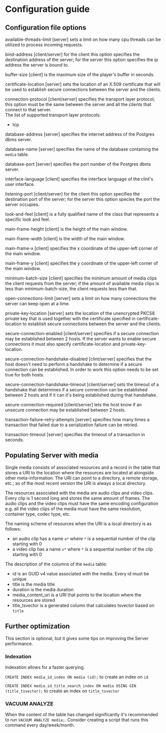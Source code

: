 # Configuration guide

## Configuration file options

available-threads-limit [server] sets a limit on how many cpu threads can be utilized
to process incoming requests.

bind-address [client/server] for the client this option specifies the destination 
address of the server; for the server this option specifies the ip address the server
is bound to.

buffer-size [client] is the maximum size of the player's buffer in seconds.

certificate-location [server] sets the location of an X.509 certificate that will be 
used to establish secure connections between the server and the clients.

connection-protocol [client/server] specifies the transport layer protocol; this 
option must be the same between the server and all the clients that connect to 
that server.  
The list of supported transport layer protocols:
 - tcp

database-address [server] specifies the internet address of the Postgres dbms server.

database-name [server] specifies the name of the database containing the `media` table.

database-port [server] specifies the port number of the Postgres dbms server.

interface-language [client] specifies the interface language of the clint's user 
interface.

listening-port [client/server] for the client this option specifies the destination 
port of the server; for the server this option species the port the server occupies.

look-and-feel [client] is a fully qualified name of the class that represents 
a specific look and feel.

main-frame-height [client] is the height of the main window.

main-frame-width [client] is the width of the main window.

main-frame-x [client] specifies the x coordinate of the upper-left corner of 
the main window.

main-frame-y [client] specifies the y coordinate of the upper-left corner of 
the main window.

minimum-batch-size [client] specifies the minimum amount of media clips the client
requests from the server; if the amount of available media clips is less than
minimum-batch-size, the client requests less than that.

open-connections-limit [server] sets a limit on how many connections the server can 
keep open at a time.

private-key-location [server] sets the location of the unencrypted PKCS8 private
key that is used together with the certificate specified in certificate-location to
establish secure connections between the server and the clients.

secure-connection-enabled [client/server] specifies if a secure connection may be 
established between 2 hosts. If the server wants to enable secure connections it 
must also specify certificate-location and private-key-location.

secure-connection-handshake-disabled [clint/server] specifies that the host doesn't
need to perform a handshake to determine if a secure connection can be established. In
order to work this option needs to be set true for both hosts.

secure-connection-handshake-timeout [client/server] sets the timeout of a handshake
that determines if a secure connection can be established between 2 hosts and if it
can it's being established during that handshake.

secure-connection-required [client/server] lets the host know if an unsecure 
connection may be established between 2 hosts.

transaction-failure-retry-attempts [server] specifies how many times a transaction
that failed due to a serialization failure can be retried.

transaction-timeout [server] specifies the timeout of a transaction in seconds.

## Populating Server with media

Single media consists of associated resources and a record in the table that stores 
a URI to the location where the resources are located at alongside other meta-information. 
The URI can point to a directory, a remote storage, etc.; as of the most recent version 
the URI is always a local directory.

The resources associated with the media are audio clips and video clips. Every clip is
1 second long and stores the same amount of frames. The audio clips and the video clips
must have the same encoding configuration e.g. all the video clips of
the media must have the same resolution, container type, codec type, etc.

The naming scheme of resources when the URI is a local directory is as follows:
 - an audio clip has a name `a*` where `*` is a sequential number of the clip 
starting with 0
 - a video clip has a name `v*` where `*` is a sequential number of the clip 
starting with 0

The description of the columns of the `media` table:
 - id is an GUID v4 value associated with the media. Every id must be unique
 - title is the media title
 - duration is the media duration
 - media_content_uri is a URI that points to the location where the resources are 
stored
 - title_tsvector is a generated column that calculates tsvector based on `title`

## Further optimization

This section is optional, but it gives some tips on improving the Server performance.

### Indexation
Indexation allows for a faster querying.

`CREATE INDEX media_id_index ON media (id);` to create an index on `id`

`CREATE INDEX media_id_title_search_index ON media USING GIN (title_tsvector);` to
create an index on `title_tsvector`

### VACUUM ANALYZE

When the content of the table has changed significantly it's recommended to run 
`VACUUM ANALYZE media;`. Consider creating a script that runs this command every 
day/week/month.